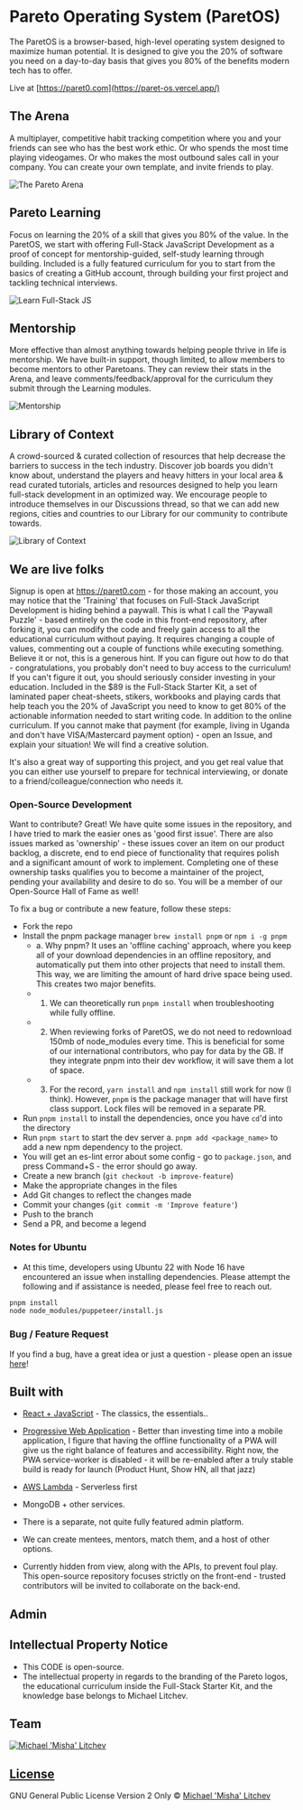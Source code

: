 # Pareto Operating System (ParetOS)

The ParetOS is a browser-based, high-level operating system designed to maximize human potential. It is designed to give you the 20% of software you need on a day-to-day basis that gives you 80% of the benefits modern tech has to offer.

Live at [https://paret0.com](https://paret-os.vercel.app/)

## The Arena

A multiplayer, competitive habit tracking competition where you and your friends can see who has the best work ethic. Or who spends the most time playing videogames. Or who makes the most outbound sales call in your company. You can create your own template, and invite friends to play.

![The Pareto Arena](/screenshots/new_sprint.png "The Pareto Arena")

## Pareto Learning

Focus on learning the 20% of a skill that gives you 80% of the value. In the ParetOS, we start with offering Full-Stack JavaScript Development as a proof of concept for mentorship-guided, self-study learning through building. Included is a fully featured curriculum for you to start from the basics of creating a GitHub account, through building your first project and tackling technical interviews.

![Learn Full-Stack JS](/screenshots/new_learning.png "Pareto Learning - JavaScript")

## Mentorship

More effective than almost anything towards helping people thrive in life is mentorship. We have built-in support, though limited, to allow members to become mentors to other Paretoans. They can review their stats in the Arena, and leave comments/feedback/approval for the curriculum they submit through the Learning modules.

![Mentorship](/screenshots/mentorship.png "Mentorship Built-In")

## Library of Context

A crowd-sourced & curated collection of resources that help decrease the barriers to success in the tech industry. Discover job boards you didn't know about, understand the players and heavy hitters in your local area & read curated tutorials, articles and resources designed to help you learn full-stack development in an optimized way. We encourage people to introduce themselves in our Discussions thread, so that we can add new regions, cities and countries to our Library for our community to contribute towards.

![Library of Context](/screenshots/new_context.png "The Library of Context")

## We are live folks

Signup is open at https://paret0.com - for those making an account, you may notice that the 'Training' that focuses on Full-Stack JavaScript Development is hiding behind a paywall. This is what I call the 'Paywall Puzzle' - based entirely on the code in this front-end repository, after forking it, you can modify the code and freely gain access to all the educational curriculum without paying. It requires changing a couple of values, commenting out a couple of functions while executing something. Believe it or not, this is a generous hint. If you can figure out how to do that - congratulations, you probably don't need to buy access to the curriculum! If you can't figure it out, you should seriously consider investing in your education. Included in the $89 is the Full-Stack Starter Kit, a set of laminated paper cheat-sheets, stikers, workbooks and playing cards that help teach you the 20% of JavaScript you need to know to get 80% of the actionable information needed to start writing code. In addition to the online curriculum. If you cannot make that payment (for example, living in Uganda and don't have VISA/Mastercard payment option) - open an Issue, and explain your situation! We will find a creative solution.

It's also a great way of supporting this project, and you get real value that you can either use yourself to prepare for technical interviewing, or donate to a friend/colleague/connection who needs it.

### Open-Source Development

Want to contribute? Great! We have quite some issues in the repository, and I have tried to mark the easier ones as 'good first issue'. There are also issues marked as 'ownership' - these issues cover an item on our product backlog, a discrete, end to end piece of functionality that requires polish and a significant amount of work to implement. Completing one of these ownership tasks qualifies you to become a maintainer of the project, pending your availability and desire to do so. You will be a member of our Open-Source Hall of Fame as well!

To fix a bug or contribute a new feature, follow these steps:

- Fork the repo
- Install the pnpm package manager `brew install pnpm` or `npm i -g pnpm`
  - a. Why pnpm? It uses an 'offline caching' approach, where you keep all of your download dependencies in an offline repository, and automatically put them into other projects that need to install them. This way, we are limiting the amount of hard drive space being used. This creates two major benefits.
  - 1. We can theoretically run `pnpm install` when troubleshooting while fully offline.
  - 2. When reviewing forks of ParetOS, we do not need to redownload 150mb of node_modules every time. This is beneficial for some of our international contributors, who pay for data by the GB. If they integrate pnpm into their dev workflow, it will save them a lot of space.
  - 3. For the record, `yarn install` and `npm install` still work for now (I think). However, `pnpm` is the package manager that will have first class support. Lock files will be removed in a separate PR.
- Run `pnpm install` to install the dependencies, once you have `cd`'d into the directory
- Run `pnpm start` to start the dev server
  a. `pnpm add <package_name>` to add a new npm dependency to the project.
- You will get an es-lint error about some config - go to `package.json`, and press Command+S - the error should go away.
- Create a new branch (`git checkout -b improve-feature`)
- Make the appropriate changes in the files
- Add Git changes to reflect the changes made
- Commit your changes (`git commit -m 'Improve feature'`)
- Push to the branch
- Send a PR, and become a legend

### Notes for Ubuntu

- At this time, developers using Ubuntu 22 with Node 16 have encountered an issue when installing dependencies. Please attempt the following and if assistance is needed, please feel free to reach out.

```bash
pnpm install
node node_modules/puppeteer/install.js
```

### Bug / Feature Request

If you find a bug, have a great idea or just a question - please open an issue [here](https://github.com/mikhael28/paretOS/issues/new)!

## Built with

- [React + JavaScript](https://reactjs.org/) - The classics, the essentials..
- [Progressive Web Application](https://web.dev/progressive-web-apps/) - Better than investing time into a mobile application, I figure that having the offline functionality of a PWA will give us the right balance of features and accessibility. Right now, the PWA service-worker is disabled - it will be re-enabled after a truly stable build is ready for launch (Product Hunt, Show HN, all that jazz)
- [AWS Lambda](https://aws.amazon.com/lambda/) - Serverless first
- MongoDB + other services.

- There is a separate, not quite fully featured admin platform.
- We can create mentees, mentors, match them, and a host of other options.
- Currently hidden from view, along with the APIs, to prevent foul play. This open-source repository focuses strictly on the front-end - trusted contributors will be invited to collaborate on the back-end.

## Admin

## Intellectual Property Notice

- This CODE is open-source.
- The intellectual property in regards to the branding of the Pareto logos, the educational curriculum inside the Full-Stack Starter Kit, and the knowledge base belongs to Michael Litchev.

## Team

[![Michael 'Misha' Litchev](https://avatars.githubusercontent.com/u/15205259?s=400&u=64ad9374b8d98f09dc5709fcc737e5ec4f2447f3&v=4)](https://github.com/mikhael28)

## [License](https://github.com/mikhael28/paretOS/blob/main/LICENSE)

GNU General Public License Version 2 Only © [Michael 'Misha' Litchev](https://github.com/mikhael28)
